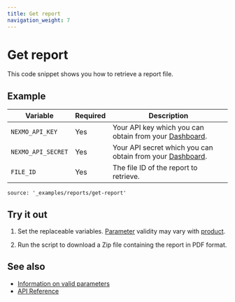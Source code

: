 ```yaml
---
title: Get report
navigation_weight: 7
---
```


# Get report

This code snippet shows you how to retrieve a report file.

## Example

Variable | Required | Description
----|----|----
`NEXMO_API_KEY` | Yes | Your API key which you can obtain from your [Dashboard](https://dashboard.nexmo.com/sign-in).
`NEXMO_API_SECRET` | Yes | Your API secret which you can obtain from your [Dashboard](https://dashboard.nexmo.com/sign-in).
`FILE_ID` | Yes | The file ID of the report to retrieve.

```code_snippets
source: '_examples/reports/get-report'
```

## Try it out

1. Set the replaceable variables. [Parameter](/reports/code-snippets/before-you-begin#parameters) validity may vary with [product](/reports/code-snippets/before-you-begin#product).

2. Run the script to download a Zip file containing the report in PDF format.

## See also

* [Information on valid parameters](/reports/code-snippets/before-you-begin#parameters)
* [API Reference](/api/reports)
